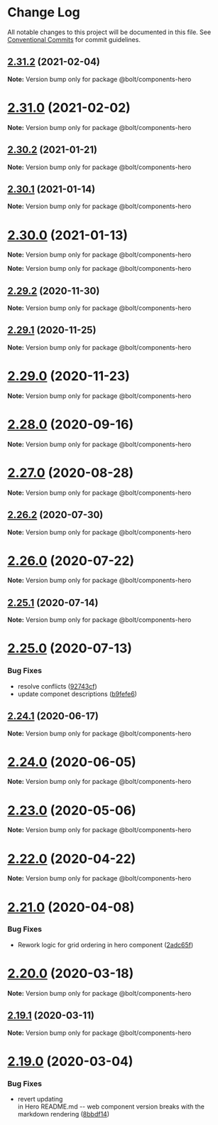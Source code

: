 # Change Log

All notable changes to this project will be documented in this file.
See [Conventional Commits](https://conventionalcommits.org) for commit guidelines.

## [2.31.2](https://github.com/boltdesignsystem/bolt/tree/master/packages/components/bolt-hero/compare/v2.31.1...v2.31.2) (2021-02-04)

**Note:** Version bump only for package @bolt/components-hero





# [2.31.0](https://github.com/boltdesignsystem/bolt/tree/master/packages/components/bolt-hero/compare/v2.30.2...v2.31.0) (2021-02-02)

**Note:** Version bump only for package @bolt/components-hero





## [2.30.2](https://github.com/boltdesignsystem/bolt/tree/master/packages/components/bolt-hero/compare/v2.30.1...v2.30.2) (2021-01-21)

**Note:** Version bump only for package @bolt/components-hero





## [2.30.1](https://github.com/boltdesignsystem/bolt/tree/master/packages/components/bolt-hero/compare/v2.30.0...v2.30.1) (2021-01-14)

**Note:** Version bump only for package @bolt/components-hero





# [2.30.0](https://github.com/boltdesignsystem/bolt/tree/master/packages/components/bolt-hero/compare/v2.29.3...v2.30.0) (2021-01-13)

**Note:** Version bump only for package @bolt/components-hero







**Note:** Version bump only for package @bolt/components-hero





## [2.29.2](https://github.com/boltdesignsystem/bolt/tree/master/packages/components/bolt-hero/compare/v2.29.1...v2.29.2) (2020-11-30)

**Note:** Version bump only for package @bolt/components-hero





## [2.29.1](https://github.com/boltdesignsystem/bolt/tree/master/packages/components/bolt-hero/compare/v2.29.0...v2.29.1) (2020-11-25)

**Note:** Version bump only for package @bolt/components-hero





# [2.29.0](https://github.com/boltdesignsystem/bolt/tree/master/packages/components/bolt-hero/compare/v2.28.0...v2.29.0) (2020-11-23)

**Note:** Version bump only for package @bolt/components-hero





# [2.28.0](https://github.com/boltdesignsystem/bolt/tree/master/packages/components/bolt-hero/compare/v2.27.1...v2.28.0) (2020-09-16)

**Note:** Version bump only for package @bolt/components-hero





# [2.27.0](https://github.com/boltdesignsystem/bolt/tree/master/packages/components/bolt-hero/compare/v2.27.0-alpha-calculator-2...v2.27.0) (2020-08-28)

**Note:** Version bump only for package @bolt/components-hero





## [2.26.2](https://github.com/boltdesignsystem/bolt/tree/master/packages/components/bolt-hero/compare/v2.26.1...v2.26.2) (2020-07-30)

**Note:** Version bump only for package @bolt/components-hero





# [2.26.0](https://github.com/boltdesignsystem/bolt/tree/master/packages/components/bolt-hero/compare/v2.25.1...v2.26.0) (2020-07-22)

**Note:** Version bump only for package @bolt/components-hero





## [2.25.1](https://github.com/boltdesignsystem/bolt/tree/master/packages/components/bolt-hero/compare/v2.25.0...v2.25.1) (2020-07-14)

**Note:** Version bump only for package @bolt/components-hero





# [2.25.0](https://github.com/boltdesignsystem/bolt/tree/master/packages/components/bolt-hero/compare/v2.22.2...v2.25.0) (2020-07-13)


### Bug Fixes

* resolve conflicts ([92743cf](https://github.com/boltdesignsystem/bolt/tree/master/packages/components/bolt-hero/commit/92743cf5734703ccfb94bc6d49e0a3d667e81fe3))
* update componet descriptions ([b9fefe6](https://github.com/boltdesignsystem/bolt/tree/master/packages/components/bolt-hero/commit/b9fefe6106eb74e3d4794a51443a2b576d9651d9))





## [2.24.1](https://github.com/boltdesignsystem/bolt/tree/master/packages/components/bolt-hero/compare/v2.24.0...v2.24.1) (2020-06-17)

**Note:** Version bump only for package @bolt/components-hero





# [2.24.0](https://github.com/boltdesignsystem/bolt/tree/master/packages/components/bolt-hero/compare/v2.23.0...v2.24.0) (2020-06-05)

**Note:** Version bump only for package @bolt/components-hero





# [2.23.0](https://github.com/boltdesignsystem/bolt/tree/master/packages/components/bolt-hero/compare/v2.22.1...v2.23.0) (2020-05-06)

**Note:** Version bump only for package @bolt/components-hero





# [2.22.0](https://github.com/boltdesignsystem/bolt/tree/master/packages/components/bolt-hero/compare/v2.21.1...v2.22.0) (2020-04-22)

**Note:** Version bump only for package @bolt/components-hero





# [2.21.0](https://github.com/boltdesignsystem/bolt/tree/master/packages/components/bolt-hero/compare/v2.20.2...v2.21.0) (2020-04-08)


### Bug Fixes

* Rework logic for grid ordering in hero component ([2adc65f](https://github.com/boltdesignsystem/bolt/tree/master/packages/components/bolt-hero/commit/2adc65f5d468cda611ccf7425d8b79825312b035))





# [2.20.0](https://github.com/boltdesignsystem/bolt/tree/master/packages/components/bolt-hero/compare/v2.19.1...v2.20.0) (2020-03-18)

**Note:** Version bump only for package @bolt/components-hero





## [2.19.1](https://github.com/boltdesignsystem/bolt/tree/master/packages/components/bolt-hero/compare/v2.19.0...v2.19.1) (2020-03-11)

**Note:** Version bump only for package @bolt/components-hero





# [2.19.0](https://github.com/boltdesignsystem/bolt/tree/master/packages/components/bolt-hero/compare/v2.18.1...v2.19.0) (2020-03-04)


### Bug Fixes

* revert updating <aside> in Hero README.md -- web component version breaks with the markdown rendering ([8bbdf14](https://github.com/boltdesignsystem/bolt/tree/master/packages/components/bolt-hero/commit/8bbdf1400048770940128387a45174f22bd24bda))

